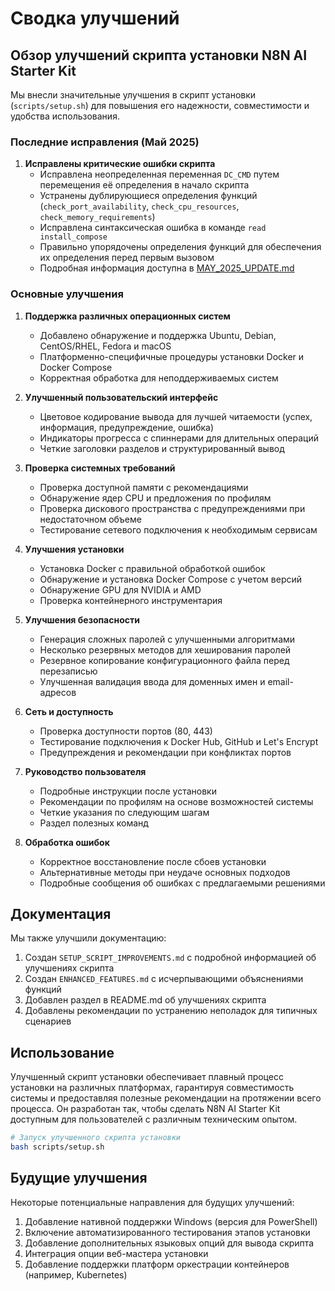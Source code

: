 # Сводка улучшений

## Обзор улучшений скрипта установки N8N AI Starter Kit

Мы внесли значительные улучшения в скрипт установки (`scripts/setup.sh`) для повышения его надежности, совместимости и удобства использования.

### Последние исправления (Май 2025)

1. **Исправлены критические ошибки скрипта**
   - Исправлена неопределенная переменная `DC_CMD` путем перемещения её определения в начало скрипта
   - Устранены дублирующиеся определения функций (`check_port_availability`, `check_cpu_resources`, `check_memory_requirements`)
   - Исправлена синтаксическая ошибка в команде `read install_compose`
   - Правильно упорядочены определения функций для обеспечения их определения перед первым вызовом
   - Подробная информация доступна в [MAY_2025_UPDATE.md](./MAY_2025_UPDATE.md)

### Основные улучшения

1. **Поддержка различных операционных систем**
   - Добавлено обнаружение и поддержка Ubuntu, Debian, CentOS/RHEL, Fedora и macOS
   - Платформенно-специфичные процедуры установки Docker и Docker Compose
   - Корректная обработка для неподдерживаемых систем

2. **Улучшенный пользовательский интерфейс**
   - Цветовое кодирование вывода для лучшей читаемости (успех, информация, предупреждение, ошибка)
   - Индикаторы прогресса с спиннерами для длительных операций
   - Четкие заголовки разделов и структурированный вывод

3. **Проверка системных требований**
   - Проверка доступной памяти с рекомендациями
   - Обнаружение ядер CPU и предложения по профилям
   - Проверка дискового пространства с предупреждениями при недостаточном объеме
   - Тестирование сетевого подключения к необходимым сервисам

4. **Улучшения установки**
   - Установка Docker с правильной обработкой ошибок
   - Обнаружение и установка Docker Compose с учетом версий
   - Обнаружение GPU для NVIDIA и AMD
   - Проверка контейнерного инструментария

5. **Улучшения безопасности**
   - Генерация сложных паролей с улучшенными алгоритмами
   - Несколько резервных методов для хеширования паролей
   - Резервное копирование конфигурационного файла перед перезаписью
   - Улучшенная валидация ввода для доменных имен и email-адресов

6. **Сеть и доступность**
   - Проверка доступности портов (80, 443)
   - Тестирование подключения к Docker Hub, GitHub и Let's Encrypt
   - Предупреждения и рекомендации при конфликтах портов

7. **Руководство пользователя**
   - Подробные инструкции после установки
   - Рекомендации по профилям на основе возможностей системы
   - Четкие указания по следующим шагам
   - Раздел полезных команд

8. **Обработка ошибок**
   - Корректное восстановление после сбоев установки
   - Альтернативные методы при неудаче основных подходов
   - Подробные сообщения об ошибках с предлагаемыми решениями

## Документация

Мы также улучшили документацию:

1. Создан `SETUP_SCRIPT_IMPROVEMENTS.md` с подробной информацией об улучшениях скрипта
2. Создан `ENHANCED_FEATURES.md` с исчерпывающими объяснениями функций
3. Добавлен раздел в README.md об улучшениях скрипта
4. Добавлены рекомендации по устранению неполадок для типичных сценариев

## Использование

Улучшенный скрипт установки обеспечивает плавный процесс установки на различных платформах, гарантируя совместимость системы и предоставляя полезные рекомендации на протяжении всего процесса. Он разработан так, чтобы сделать N8N AI Starter Kit доступным для пользователей с различным техническим опытом.

```bash
# Запуск улучшенного скрипта установки
bash scripts/setup.sh
```

## Будущие улучшения

Некоторые потенциальные направления для будущих улучшений:

1. Добавление нативной поддержки Windows (версия для PowerShell)
2. Включение автоматизированного тестирования этапов установки
3. Добавление дополнительных языковых опций для вывода скрипта
4. Интеграция опции веб-мастера установки
5. Добавление поддержки платформ оркестрации контейнеров (например, Kubernetes)
